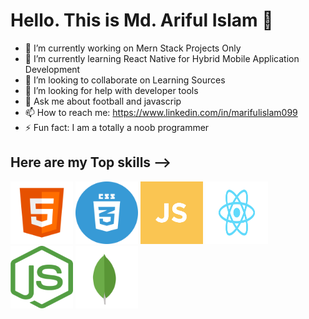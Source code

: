 
  <link rel="stylesheet" href="styles.css">

# Hello. This is Md. Ariful Islam 👋


- 🔭 I’m currently working on Mern Stack Projects Only
- 🌱 I’m currently learning React Native for Hybrid Mobile Application Development
- 👯 I’m looking to collaborate on Learning Sources
- 🤔 I’m looking for help with developer tools
- 💬 Ask me about football and javascrip 
- 📫 How to reach me: https://www.linkedin.com/in/marifulislam099
- ⚡ Fun fact: I am a totally a noob programmer

## Here are my Top skills --> 

<div class="grid-container">
<img class="image" src="images/html5-icon.png" width="100px" height="100px"/>
<img class="image" src="images/css.svg" width="100px" height="100px"/>
<img class="image" src="images/js.png" width="100px" height="100px"/>
<img class="image" src="images/react-icon.png" width="100px" height="100px"/>
<img class="image" src="images/nodejs.png" width="100px" height="100px"/>
<img class="image" src="images/mongodb.svg" width="100px" height="100px"/>
</div>



